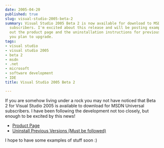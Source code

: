 ```yaml
---
date: 2005-04-20
published: true
slug: visual-studio-2005-beta-2
summary: Visual Studio 2005 Beta 2 is now available for download to MSDN Universal
  subscribers. I'm excited about this release and will be posting examples soon.  Check
  out the product page and the uninstallation instructions for previous versions if
  you plan to upgrade.
tags:
- visual studio
- visual studio 2005
- beta 2
- msdn
- .net
- microsoft
- software development
- IDE
title: Visual Studio 2005 Beta 2

---
```

If you are somehow living under a rock you may not have noticed that Beta 2 for Visual Studio 2005 is available to download for MSDN Universal subscribers.  I have been following the development not too closely, but enough to be excited by this news!<p /><ul>
<li><a href="http://lab.msdn.microsoft.com/vs2005/">Product Page</a></li>
<li><a href="http://lab.msdn.microsoft.com/vs2005/uninstall/">Uninstall Previous Versions (Must be followed)</a></li>
</ul><p>I hope to have some examples of stuff soon :)</p>

